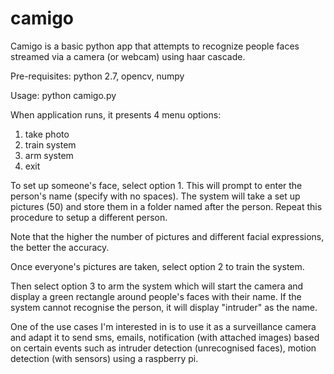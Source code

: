 # camigo
Camigo is a basic python app that attempts to recognize people faces streamed via a camera (or webcam) using haar cascade.

Pre-requisites: python 2.7, opencv, numpy

Usage: python camigo.py

When application runs, it presents 4 menu options:
1. take photo
2. train system
3. arm system
4. exit

To set up someone's face, select option 1. This will prompt to enter the person's name (specify with no spaces). The system will take a set up pictures (50) and store them in a folder named after the person. Repeat this procedure to setup a different person.

Note that the higher the number of pictures and different facial expressions, the better the accuracy.

Once everyone's pictures are taken, select option 2 to train the system.

Then select option 3 to arm the system which will start the camera and display a green rectangle around people's faces with their name. If the system cannot recognise the person, it will display "intruder" as the name.

One of the use cases I'm interested in is to use it as a surveillance camera and adapt it to send sms, emails, notification (with attached images) based on certain events such as intruder detection (unrecognised faces), motion detection (with sensors) using a raspberry pi.
